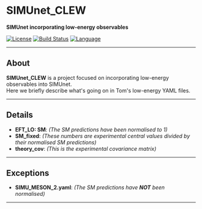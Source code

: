 # SIMUnet_CLEW

**SIMUnet incorporating low-energy observables**

[![License](https://img.shields.io/badge/license-MIT-blue.svg)](LICENSE)
[![Build Status](https://img.shields.io/github/actions/workflow/status/tomtong2015/SIMUnet_CLEW/build.yml?branch=main)](https://github.com/tomtong2015/SIMUnet_CLEW/actions)
[![Language](https://img.shields.io/github/languages/top/tomtong2015/SIMUnet_CLEW)](https://github.com/tomtong2015/SIMUnet_CLEW)

---

## About

**SIMUnet_CLEW** is a project focused on incorporating low-energy observables into SIMUnet.  
Here we briefly describe what's going on in Tom's low-energy YAML files.

---

## Details

- **EFT_LO: SM**: *(The SM predictions have been normalised to 1)*
- **SM_fixed**: *(These numbers are experimental central values divided by their normalised SM predictions)*
- **theory_cov**: *(This is the experimental covariance matrix)*

---

## Exceptions

- **SIMU_MESON_2.yaml**: *(The SM predictions have **NOT** been normalised)*

---
